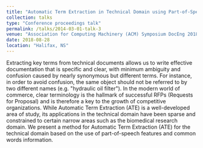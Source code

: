 ```yaml
---
title: "Automatic Term Extraction in Technical Domain using Part-of-Speech and Common Word Features"
collection: talks
type: "Conference proceedings talk"
permalink: /talks/2014-03-01-talk-3
venue: "Association for Computing Machinery (ACM) Symposium DocEng 2018"
date: 2018-08-28
location: "Halifax, NS"
---
```


Extracting key terms from technical documents allows us to write effective documentation that is specific and clear, with minimum ambiguity and confusion caused by nearly synonymous but different terms. For instance, in order to avoid confusion, the same object should not be referred to by two different names (e.g. "hydraulic oil filter"). In the modern world of commerce, clear terminology is the hallmark of successful RFPs (Requests for Proposal) and is therefore a key to the growth of competitive organizations. While Automatic Term Extraction (ATE) is a well-developed area of study, its applications in the technical domain have been sparse and constrained to certain narrow areas such as the biomedical research domain. We present a method for Automatic Term Extraction (ATE) for the technical domain based on the use of part-of-speech features and common words information. 
